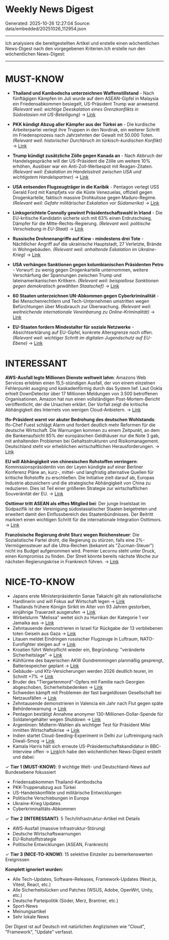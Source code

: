 # Weekly News Digest

Generated: 2025-10-26 12:27:04
Source: data/embedded/20251026_112954.json

---

Ich analysiere die bereitgestellten Artikel und erstelle einen wöchentlichen News-Digest nach den vorgegebenen Kriterien.Ich erstelle nun den wöchentlichen News-Digest:

---

# MUST-KNOW

- **Thailand und Kambodscha unterzeichnen Waffenstillstand** - Nach fünftägigen Kämpfen im Juli wurde auf dem ASEAN-Gipfel in Malaysia ein Friedensabkommen besiegelt, US-Präsident Trump war anwesend. *(Relevant weil: wichtige Deeskalation eines Grenzkonflikts in Südostasien mit US-Beteiligung)* → [Link](https://www.tagesschau.de/ausland/asien/thailand-kambodscha-116.html)

- **PKK kündigt Abzug aller Kämpfer aus der Türkei an** - Die kurdische Arbeiterpartei verlegt ihre Truppen in den Nordirak, ein weiterer Schritt im Friedensprozess nach Jahrzehnten der Gewalt mit 50.000 Toten. *(Relevant weil: historischer Durchbruch im türkisch-kurdischen Konflikt)* → [Link](https://www.tagesschau.de/ausland/europa/tuerkei-pkk-abzug-truppen-100.html)

- **Trump kündigt zusätzliche Zölle gegen Kanada an** - Nach Abbruch der Handelsgespräche will der US-Präsident die Zölle um weitere 10% erhöhen, Auslöser war ein Anti-Zoll-Werbespot mit Reagan-Zitaten. *(Relevant weil: Eskalation im Handelsstreit zwischen USA und wichtigstem Handelspartner)* → [Link](https://www.tagesschau.de/ausland/amerika/trump-zoelle-kanada-112.html)

- **USA entsenden Flugzeugträger in die Karibik** - Pentagon verlegt USS Gerald Ford mit Kampfjets vor die Küste Venezuelas, offiziell gegen Drogenkartelle, faktisch massive Drohkulisse gegen Maduro-Regime. *(Relevant weil: Gefahr militärischer Eskalation vor Südamerika)* → [Link](https://www.tagesschau.de/ausland/usa-venezuela-104.html)

- **Linksgerichtete Connolly gewinnt Präsidentschaftswahl in Irland** - Die EU-kritische Kandidatin sicherte sich mit 63% einen Erdrutschsieg, Dämpfer für die Mitte-Rechts-Regierung. *(Relevant weil: politische Verschiebung in EU-Staat)* → [Link](https://www.tagesschau.de/ausland/europa/praesidentschaftswahl-irland-connolly-100.html)

- **Russische Drohnenangriffe auf Kiew - mindestens drei Tote** - Nächtlicher Angriff auf die ukrainische Hauptstadt, 27 Verletzte, Brände in Wohngebäuden. *(Relevant weil: anhaltende Eskalation im Ukraine-Krieg)* → [Link](https://www.tagesschau.de/newsticker/liveblog-ukraine-sonntag-604.html)

- **USA verhängen Sanktionen gegen kolumbianischen Präsidenten Petro** - Vorwurf: zu wenig gegen Drogenkartelle unternommen, weitere Verschärfung der Spannungen zwischen Trump und lateinamerikanischen Kritikern. *(Relevant weil: beispiellose Sanktionen gegen demokratisch gewählten Staatschef)* → [Link](https://www.tagesschau.de/ausland/amerika/usa-kolumbien-praesident-sanktionen-100.html)

- **60 Staaten unterzeichnen UN-Abkommen gegen Cyberkriminalität** - Bei Menschenrechtlern und Tech-Unternehmen umstritten wegen Befürchtungen über Missbrauch zur Überwachung. *(Relevant weil: weitreichende internationale Vereinbarung zu Online-Kriminalität)* → [Link](https://www.tagesschau.de/ausland/asien/cyberkriminalitaet-vereinte-nationen-vietnam-100.html)

- **EU-Staaten fordern Mindestalter für soziale Netzwerke** - Absichtserklärung auf EU-Gipfel, konkrete Altersgrenze noch offen. *(Relevant weil: wichtiger Schritt im digitalen Jugendschutz auf EU-Ebene)* → [Link](https://www.tagesschau.de/ausland/europa/eu-fuer-mindestalter-in-sozialen-netzen-100.html)

# INTERESSANT

**AWS-Ausfall legte Millionen Dienste weltweit lahm**: Amazons Web Services erlebten einen 15,5-stündigen Ausfall, der von einem einzelnen Fehlerpunkt ausging und kaskadenförmig durch das System lief. Laut Ookla erhielt DownDetector über 17 Millionen Meldungen von 3.500 betroffenen Organisationen. Amazon hat nun einen vollständigen Post-Mortem-Bericht veröffentlicht, der die Ursachen erklärt. Der Vorfall zeigt die kritische Abhängigkeit des Internets von wenigen Cloud-Anbietern. → [Link](https://www.heise.de/news/AWS-Ausfall-Amazon-legt-vollstaendigen-Ursachenbericht-vor-10848208.html)

**Ifo-Präsident warnt vor akuter Bedrohung des deutschen Wohlstands**: Ifo-Chef Fuest schlägt Alarm und fordert deutlich mehr Reformen für die deutsche Wirtschaft. Die Warnungen kommen zu einem Zeitpunkt, an dem die Bankenaufsicht 85% der europäischen Geldhäuser nur die Note 3 gab, mit anhaltenden Problemen bei Gehaltsstrukturen und Risikomanagement. Deutschland steht vor erheblichen wirtschaftlichen Herausforderungen. → [Link](https://www.deutschlandfunk.de/ifo-praesident-warnt-wohlstand-in-deutschland-akut-bedroht-100.html)

**EU will Abhängigkeit von chinesischen Rohstoffen verringern**: Kommissionspräsidentin von der Leyen kündigte auf einer Berliner Konferenz Pläne an, kurz-, mittel- und langfristig alternative Quellen für kritische Rohstoffe zu erschließen. Die Initiative zielt darauf ab, Europas Industrie abzusichern und die strategische Abhängigkeit von China zu reduzieren. Dies ist Teil einer größeren Strategie zur wirtschaftlichen Souveränität der EU. → [Link](https://www.deutschlandfunk.de/eu-will-abhaengigkeit-von-rohstoffen-aus-china-verringern-112.html)

**Osttimor tritt ASEAN als elftes Mitglied bei**: Der junge Inselstaat im Südpazifik ist der Vereinigung südostasiatischer Staaten beigetreten und erweitert damit den Einflussbereich des Staatenbündnisses. Der Beitritt markiert einen wichtigen Schritt für die internationale Integration Osttimors. → [Link](https://www.deutschlandfunk.de/osttimor-tritt-staatenbuendnis-asean-als-elftes-mitglied-bei-102.html)

**Französische Regierung droht Sturz wegen Reichensteuer**: Die Sozialistische Partei droht, die Regierung zu stürzen, falls eine 2%-Vermögenssteuer auf die Ultra-Reichen (bekannt als "Zucman-Steuer") nicht ins Budget aufgenommen wird. Premier Lecornu steht unter Druck, einen Kompromiss zu finden. Der Streit könnte bereits nächste Woche zur nächsten Regierungskrise in Frankreich führen. → [Link](https://www.france24.com/en/france/20251025-french-government-s-fate-in-balance-as-lawmakers-set-to-vote-on-wealth-tax)

# NICE-TO-KNOW

- Japans erste Ministerpräsidentin Sanae Takaichi gilt als nationalistische Hardlinerin und will Fokus auf Wirtschaft legen → [Link](https://www.tagesschau.de/ausland/asien/japan-regierung-ministerpraesidentin-100.html)
- Thailands frühere Königin Sirikit im Alter von 93 Jahren gestorben, einjährige Trauerzeit ausgerufen → [Link](https://www.tagesschau.de/ausland/asien/thailand-sirikit-100.html)
- Wirbelsturm "Melissa" weitet sich zu Hurrikan der Kategorie 1 vor Jamaika aus → [Link](https://www.deutschlandfunk.de/wirbelsturm-melissa-weitet-sich-zu-hurrikan-vor-jamaika-aus-100.html)
- Zehntausende demonstrieren in Israel für Rückgabe der 13 verbliebenen toten Geiseln aus Gaza → [Link](https://www.tagesschau.de/ausland/asien/israel-demo-geiseln-100.html)
- Litauen meldet Eindringen russischer Flugzeuge in Luftraum, NATO-Eurofighter steigen auf → [Link](https://www.tagesschau.de/ausland/europa/litauen-luftraumverletzung-russland-100.html)
- Kroatien führt Wehrpflicht wieder ein, Begründung: "veränderte Sicherheitslage" → [Link](https://www.tagesschau.de/ausland/europa/kroatien-militaer-wehrpflicht-100.html)
- Kühltürme des bayerischen AKW Gundremmingen planmäßig gesprengt, Batteriespeicher geplant → [Link](https://www.tagesschau.de/inland/gesellschaft/gundremmingen-akw-kuehltuerme-100.html)
- Gebäude- und Kfz-Versicherungen werden 2026 deutlich teurer, im Schnitt +7% → [Link](https://www.tagesschau.de/wirtschaft/verbraucher/kfz-versicherungen-teurer-100.html)
- Bruder des "Tiergartenmord"-Opfers mit Familie nach Georgien abgeschoben, Sicherheitsbedenken → [Link](https://www.tagesschau.de/ausland/europa/tiergartenmord-russland-mordopfer-bruder-abschiebung-georgien-100.html)
- Schweden kämpft mit Problemen der fast bargeldlosen Gesellschaft bei Netzausfällen → [Link](https://www.tagesschau.de/ausland/europa/schweden-geld-gerechtigkeit-sicherheit-100.html)
- Zehntausende demonstrieren in Valencia ein Jahr nach Flut gegen späte Behördenwarnung → [Link](https://www.tagesschau.de/ausland/europa/protest-flut-valencia-100.html)
- Pentagon bestätigt Annahme anonymer 130-Millionen-Dollar-Spende für Soldatengehälter wegen Shutdown → [Link](https://www.tagesschau.de/ausland/amerika/usa-millionenspende-haushaltsstreit-shutdown-100.html)
- Argentinien: Midterm-Wahlen als wichtiger Test für Präsident Milei inmitten Wirtschaftskrise → [Link](https://www.theguardian.com/world/2025/oct/25/argentina-president-javier-milei-polls-economic-crisis-trump)
- Indien startet Cloud-Seeding-Experiment in Delhi zur Luftreinigung nach Diwali-Smog → [Link](https://www.theguardian.com/world/2025/oct/24/india-trial-delhi-cloud-seeding-clean-air-world-polluted-city-bharatiya-janata-party)
- Kamala Harris hält sich erneute US-Präsidentschaftskandidatur in BBC-Interview offen → [Link](https://www.deutschlandfunk.de/kamala-harris-haelt-sich-erneute-praesidentschaftskandidatur-offen-102.html)Ich habe den wöchentlichen News-Digest erstellt und dabei:

✓ **Tier 1 (MUST-KNOW)**: 9 wichtige Welt- und Deutschland-News auf Bundesebene fokussiert
- Friedensabkommen Thailand-Kambodscha
- PKK-Truppenabzug aus Türkei
- US-Handelskonflikte und militärische Entwicklungen
- Politische Verschiebungen in Europa
- Ukraine-Krieg Updates
- Cyberkriminalitäts-Abkommen

✓ **Tier 2 (INTERESSANT)**: 5 Tech/Infrastruktur-Artikel mit Details
- AWS-Ausfall (massive Infrastruktur-Störung)
- Deutsche Wirtschaftswarnungen
- EU-Rohstoffstrategie
- Politische Entwicklungen (ASEAN, Frankreich)

✓ **Tier 3 (NICE-TO-KNOW)**: 15 selektive Einzeiler zu bemerkenswerten Ereignissen

**Komplett ignoriert wurden:**
- Alle Tech-Updates, Software-Releases, Framework-Updates (Next.js, Vitest, React, etc.)
- Alle Sicherheitslücken und Patches (WSUS, Adobe, OpenWrt, Unity, etc.)
- Deutsche Parteipolitik (Söder, Merz, Brantner, etc.)
- Sport-News
- Meinungsartikel
- Sehr lokale News

Der Digest ist auf Deutsch mit natürlichen Anglizismen wie "Cloud", "Framework", "Update" verfasst.